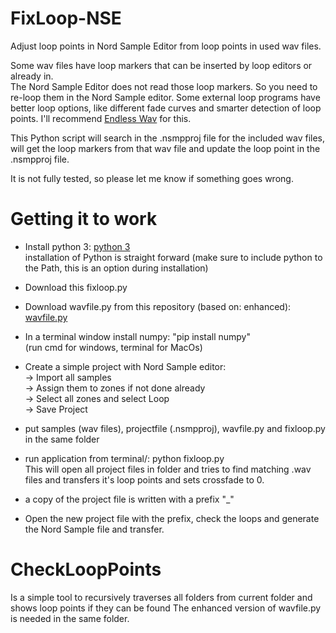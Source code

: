 # FixLoop-NSE
Adjust loop points in Nord Sample Editor from loop points in used wav files.

Some wav files have loop markers that can be inserted by loop editors or already in.  
The Nord Sample Editor does not read those loop markers. So you need to re-loop them in the Nord Sample editor.
Some external loop programs have better loop options, like different fade curves and smarter detection of loop points.
I'll recommend [Endless Wav](https://www.bjoernbojahr.de/) for this.

This Python script will search in the .nsmpproj file for the included wav files, will get the loop markers from that wav file and update the loop point in the .nsmpproj file.  

It is not fully tested, so please let me know if something goes wrong.


# Getting it to work
- Install python 3: [python 3](https://www.python.org/downloads/)   
installation of Python is straight forward (make sure to include python to the Path, this is an option during installation)  
- Download this fixloop.py
- Download wavfile.py from this repository  (based on: enhanced): [wavfile.py](https://gist.github.com/josephernest/3f22c5ed5dabf1815f16efa8fa53d476)
- In a terminal window install numpy: "pip install numpy"  
(run cmd for windows, terminal for MacOs)

- Create a simple project with Nord Sample editor:  
-> Import all samples  
-> Assign them to zones if not done already  
-> Select all zones and select Loop  
-> Save Project  

- put samples (wav files), projectfile (.nsmpproj), wavfile.py and fixloop.py in the same folder

- run application from terminal/: python fixloop.py  
This will open all project files in folder and tries to find matching .wav files and transfers it's loop points and sets crossfade to 0.

- a copy of the project file is written with a prefix "_"
- Open the new project file with the prefix, check the loops and generate the Nord Sample file and transfer. 

# CheckLoopPoints
Is a simple tool to recursively traverses all folders from current folder and shows loop points if they can be found
The enhanced version of wavfile.py is needed in the same folder.

